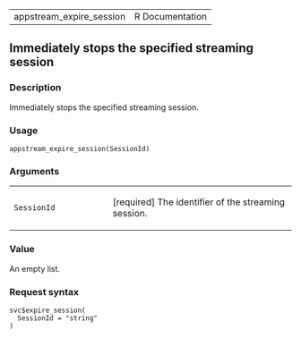 <table style="width: 100%;">
<tbody>
<tr class="odd">
<td>appstream_expire_session</td>
<td style="text-align: right;">R Documentation</td>
</tr>
</tbody>
</table>

## Immediately stops the specified streaming session

### Description

Immediately stops the specified streaming session.

### Usage

    appstream_expire_session(SessionId)

### Arguments

<table>
<colgroup>
<col style="width: 35%" />
<col style="width: 65%" />
</colgroup>
<tbody>
<tr class="odd">
<td><code
id="appstream_expire_session_:_SessionId">SessionId</code></td>
<td><p>[required] The identifier of the streaming session.</p></td>
</tr>
</tbody>
</table>

### Value

An empty list.

### Request syntax

    svc$expire_session(
      SessionId = "string"
    )
